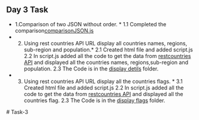  ## Day 3 Task
  * 1.Comparison of  two JSON without order. *
      1.1 Completed the comparison[comparisonJSON.js](./comparisonJSON.js)
  * 2. Using rest countries API URL display all countries names, regions, sub-region and population.*
      2.1 Created html file and added script.js
      2.2 In script.js added all the code to get the data from [restcountries API](https://restcountries.com/v3.1/all) and displayed all the countries names, regions,sub-region and population.
      2.3 The Code is in the [display detils](./display%20details/) folder.
  * 3. Using rest countries API URL display all the countries flags. *
      3.1 Created html file and added script.js
      2.2 In script.js added all the code to get the data from [restcountries API](https://restcountries.com/v3.1/all) and displayed all the countries flag.
      2.3 The Code is in the [display flags](./display%20flags/) folder.
       
       


#   T a s k - 3  
 